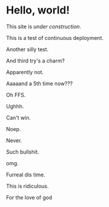 Hello, world!
=============

This site is _under construction_.

This is a test of continuous deployment.

Another silly test.

And third try's a charm?

Apparently not.

Aaaaand a 5th time now???

Oh FFS.

Ughhh.

Can't win.

Noep.

Never.

Such bullshit.

omg.

Furreal dis time.

This is ridiculous.

For the love of god
